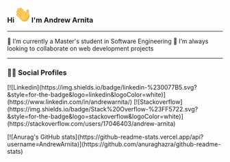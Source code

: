 <h3 align='left'>Hi<img src="https://github.com/AndrewArnita/AndrewArnita/blob/master/assets/wave.gif" width="40px">I'm Andrew Arnita</h3><hr>

🌱 I’m currently a Master's student in Software Engineering
👯 I’m always looking to collaborate on web development projects

<hr>
<h3 align='left'>👨‍💻 Social Profiles</h3>

<div align='left'> 
[![Linkedin](https://img.shields.io/badge/linkedin-%230077B5.svg?&style=for-the-badge&logo=linkedin&logoColor=white)](https://www.linkedin.com/in/andrewarnita/)
[![Stackoverflow](https://img.shields.io/badge/Stack%20Overflow-%23FF5722.svg?&style=for-the-badge&logo=stackoverflow&logoColor=white)](https://stackoverflow.com/users/17046403/andrew-arnita)
</div>

<p align='left'>
[![Anurag's GitHub stats](https://github-readme-stats.vercel.app/api?username=AndrewArnita)](https://github.com/anuraghazra/github-readme-stats)
</p>
